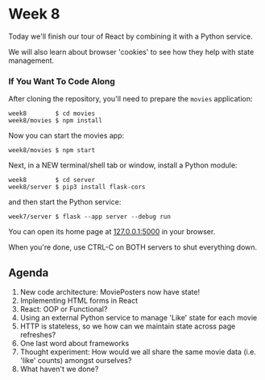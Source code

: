 # Week 8

Today we'll finish our tour of React by combining it with a Python service.

We will also learn about browser 'cookies' to see how they help with state management.

### If You Want To Code Along

After cloning the repository, you'll need to prepare the `movies` application: 

```
week8        $ cd movies
week8/movies $ npm install
```

Now you can start the movies app:

```
week8/movies $ npm start
```


Next, in a NEW terminal/shell tab or window, install a Python module:

```
week8        $ cd server
week8/server $ pip3 install flask-cors
```

and then start the Python service:

``` 
week7/server $ flask --app server --debug run
````

You can open its home page at [127.0.0.1:5000](http://127.0.0.1:5000) in your browser.

When you're done, use CTRL-C on BOTH servers to shut everything down.

## Agenda 

1. New code architecture: MoviePosters now have state!
2. Implementing HTML forms in React
3. React: OOP or Functional?
4. Using an external Python service to manage 'Like' state for each movie
5. HTTP is stateless, so we how can we maintain state across page refreshes?
6. One last word about frameworks
7. Thought experiment: How would we all share the same movie data (i.e. 'like' counts) amongst ourselves?
8. What haven't we done?

